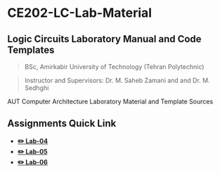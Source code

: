 # CE202-LC-Lab-Material

## Logic Circuits Laboratory Manual and Code Templates

> BSc, Amirkabir University of Technology (Tehran Polytechnic)

> Instructor and Supervisors: Dr. M. Saheb Zamani and and Dr. M. Sedhghi

AUT Computer Architecture Laboratory Material and Template Sources

## Assignments Quick Link

* [**:pencil2: Lab-04**](https://github.com/aut-ce/CE202-LC-Lab-Material/tree/master/assignment-04)
* [**:pencil2: Lab-05**](https://github.com/aut-ce/CE202-LC-Lab-Material/tree/master/assignment-05)
* [**:pencil2: Lab-06**](https://github.com/aut-ce/CE202-LC-Lab-Material/tree/master/assignment-06)

